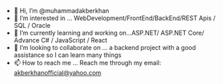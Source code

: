 - 👋 Hi, I’m @muhammadakberkhan
- 👀 I’m interested in ... WebDevelopment/FrontEnd/BackEnd/REST Apis / SQL / Oracle
- 🌱 I’m currently learning and working on...ASP.NET/ ASP.NET Core/ Advance C# / JavaScript / React
- 💞️ I’m looking to collaborate on ... a backend project with a good assistance so I can learn many things
- 📫 How to reach me ... Reach me through my email: akberkhanofficial@yahoo.com

<!---
muhammadakberkhan/muhammadakberkhan is a ✨ special ✨ repository because its `README.md` (this file) appears on your GitHub profile.
You can click the Preview link to take a look at your changes.
--->
